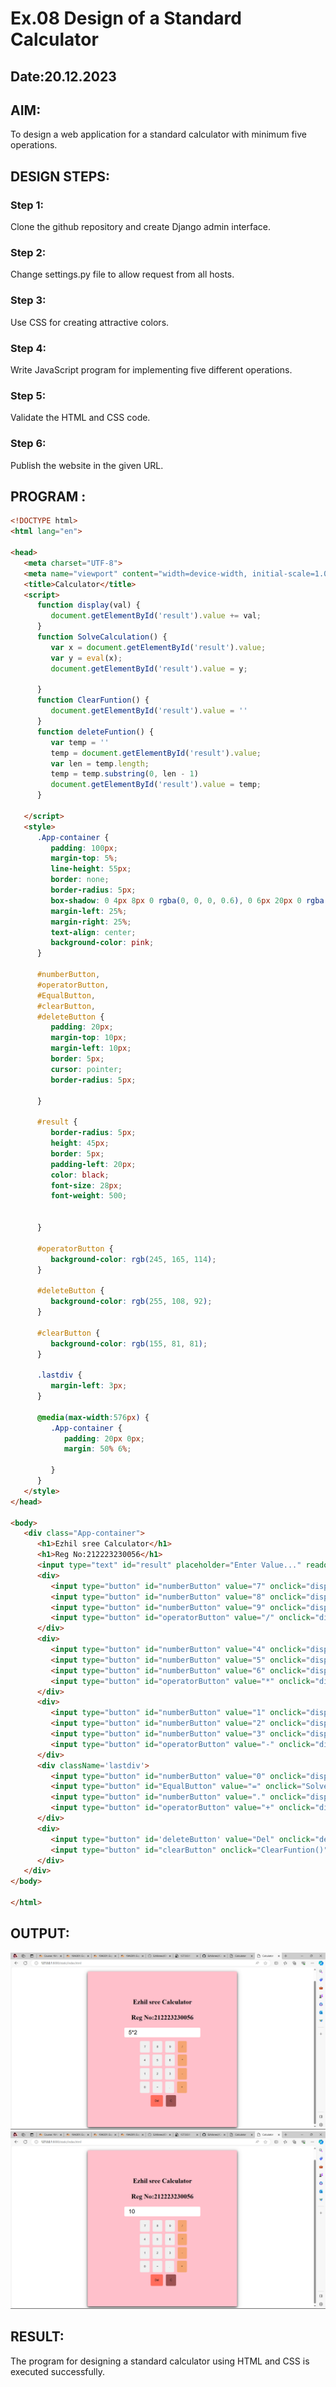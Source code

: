 # Ex.08 Design of a Standard Calculator
## Date:20.12.2023

## AIM:
To design a web application for a standard calculator with minimum five operations.

## DESIGN STEPS:

### Step 1:
Clone the github repository and create Django admin interface.

### Step 2:
Change settings.py file to allow request from all hosts.

### Step 3:
Use CSS for creating attractive colors.

### Step 4:
Write JavaScript program for implementing five different operations.

### Step 5:
Validate the HTML and CSS code.

### Step 6:
Publish the website in the given URL.

## PROGRAM :
```html
<!DOCTYPE html>
<html lang="en">

<head>
   <meta charset="UTF-8">
   <meta name="viewport" content="width=device-width, initial-scale=1.0">
   <title>Calculator</title>
   <script>
      function display(val) {
         document.getElementById('result').value += val;
      }
      function SolveCalculation() {
         var x = document.getElementById('result').value;
         var y = eval(x);
         document.getElementById('result').value = y;

      }
      function ClearFuntion() {
         document.getElementById('result').value = ''
      }
      function deleteFuntion() {
         var temp = ''
         temp = document.getElementById('result').value;
         var len = temp.length;
         temp = temp.substring(0, len - 1)
         document.getElementById('result').value = temp;
      }

   </script>
   <style>
      .App-container {
         padding: 100px;
         margin-top: 5%;
         line-height: 55px;
         border: none;
         border-radius: 5px;
         box-shadow: 0 4px 8px 0 rgba(0, 0, 0, 0.6), 0 6px 20px 0 rgba(0, 0, 0, 0.39);
         margin-left: 25%;
         margin-right: 25%;
         text-align: center;
         background-color: pink;
      }

      #numberButton,
      #operatorButton,
      #EqualButton,
      #clearButton,
      #deleteButton {
         padding: 20px;
         margin-top: 10px;
         margin-left: 10px;
         border: 5px;
         cursor: pointer;
         border-radius: 5px;

      }

      #result {
         border-radius: 5px;
         height: 45px;
         border: 5px;
         padding-left: 20px;
         color: black;
         font-size: 28px;
         font-weight: 500;


      }

      #operatorButton {
         background-color: rgb(245, 165, 114);
      }

      #deleteButton {
         background-color: rgb(255, 108, 92);
      }

      #clearButton {
         background-color: rgb(155, 81, 81);
      }

      .lastdiv {
         margin-left: 3px;
      }

      @media(max-width:576px) {
         .App-container {
            padding: 20px 0px;
            margin: 50% 6%;

         }
      }
   </style>
</head>

<body>
   <div class="App-container">
      <h1>Ezhil sree Calculator</h1>
      <h1>Reg No:212223230056</h1>
      <input type="text" id="result" placeholder="Enter Value..." readonly="" />
      <div>
         <input type="button" id="numberButton" value="7" onclick="display('7')" />
         <input type="button" id="numberButton" value="8" onclick="display('8')" />
         <input type="button" id="numberButton" value="9" onclick="display('9')" />
         <input type="button" id="operatorButton" value="/" onclick="display('/')" />
      </div>
      <div>
         <input type="button" id="numberButton" value="4" onclick="display('4')" />
         <input type="button" id="numberButton" value="5" onclick="display('5')" />
         <input type="button" id="numberButton" value="6" onclick="display('6')" />
         <input type="button" id="operatorButton" value="*" onclick="display('*')" />
      </div>
      <div>
         <input type="button" id="numberButton" value="1" onclick="display('1')" />
         <input type="button" id="numberButton" value="2" onclick="display('2')" />
         <input type="button" id="numberButton" value="3" onclick="display('3')" />
         <input type="button" id="operatorButton" value="-" onclick="display('-')" />
      </div>
      <div className='lastdiv'>
         <input type="button" id="numberButton" value="0" onclick="display('0')" />
         <input type="button" id="EqualButton" value="=" onclick="SolveCalculation()" />
         <input type="button" id="numberButton" value="." onclick="display('.')" />
         <input type="button" id="operatorButton" value="+" onclick="display('+')" />
      </div>
      <div>
         <input type="button" id='deleteButton' value="Del" onclick="deleteFuntion()" />
         <input type="button" id="clearButton" onclick="ClearFuntion()" value="C" />
      </div>
   </div>
</body>

</html>
```
## OUTPUT:
![Alt text](image-2.png)
![Alt text](image.png)

## RESULT:
The program for designing a standard calculator using HTML and CSS is executed successfully.
